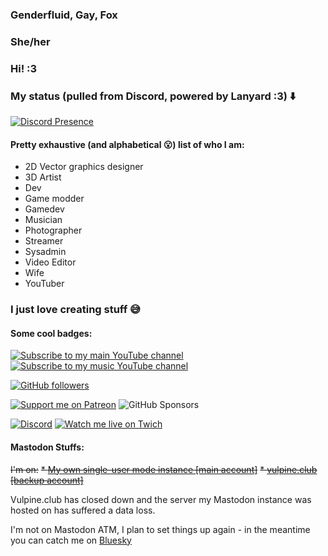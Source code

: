 ### Genderfluid, Gay, Fox
### She/her
### Hi! :3
### My status (pulled from Discord, powered by Lanyard :3) ⬇️
[![Discord Presence](https://lanyard.cnrad.dev/api/263241553072488448?bg=0d1117)](https://discord.benjifox.gay)
#### Pretty exhaustive (and alphabetical 😮) list of who I am:
* 2D Vector graphics designer
* 3D Artist
* Dev
* Game modder
* Gamedev
* Musician
* Photographer
* Streamer
* Sysadmin
* Video Editor
* Wife
* YouTuber
### I just love creating stuff 😅
#### Some cool badges:
[![Subscribe to my main YouTube channel](https://img.shields.io/youtube/channel/subscribers/UCkh2LBdoBAIcRM17te7sN_w?label=Subscribe&style=social)](https://link.benjifox.gay/subyt) [![Subscribe to my music YouTube channel](https://img.shields.io/youtube/channel/subscribers/UC60KFh04_GnF_t1aBlDgrVQ?label=Subscribe&logo=youtubemusic&style=social)](https://link.benjifox.gay/submusicyt)

[![GitHub followers](https://img.shields.io/github/followers/ddomino007?style=social)](https://github.com/ddomino007)

[![Support me on Patreon](https://img.shields.io/endpoint.svg?url=https%3A%2F%2Fshieldsio-patreon.vercel.app%2Fapi%3Fusername%3DBenjiThatFoxGuy%26type%3Dpatrons&style=social)](https://link.benjifox.gay/patreon) ![GitHub Sponsors](https://img.shields.io/github/sponsors/ddomino007?logo=github&style=social)

[![Discord](https://img.shields.io/discord/959465914024218705?label=Community&logo=discord&style=social)](https://link.benjifox.gay/discord) [![Watch me live on Twich](https://img.shields.io/twitch/status/benjithatfoxguy?style=social)](https://link.benjifox.gay/twitch)

#### Mastodon Stuffs:
~~I'm on:~~
~~* <a rel="me" href="https://mastodon.benjifox.gay">My own single-user mode instance [main account]</a>~~
~~* <a rel="me" href="https://vulpine.club/@benji">vulpine.club [backup account]</a>~~

Vulpine.club has closed down and the server my Mastodon instance was hosted on has suffered a data loss.

I'm not on Mastodon ATM, I plan to set things up again - in the meantime you can catch me on <a rel="me" href="https://link.benjifox.gay/bsky"> Bluesky</a>